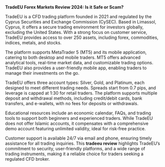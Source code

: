 **TradeEU Forex Markets Review 2024: Is it Safe or Scam?**

TradeEU is a CFD trading platform founded in 2021 and regulated by the Cyprus Securities and Exchange Commission (CySEC). Based in Limassol, Cyprus, it offers a secure trading environment for investors globally, excluding the United States. With a strong focus on customer service, TradeEU provides access to over 250 assets, including forex, commodities, indices, metals, and stocks.

The platform supports MetaTrader 5 (MT5) and its mobile application, catering to both desktop and mobile traders. MT5 offers advanced analytical tools, real-time market data, and customizable trading options. TradeEU also provides a user-friendly mobile app, enabling traders to manage their investments on the go.

TradeEU offers three account types: Silver, Gold, and Platinum, each designed to meet different trading needs. Spreads start from 0.7 pips, and leverage is capped at 1:30 for retail traders. The platform supports multiple deposit and withdrawal methods, including credit/debit cards, bank transfers, and e-wallets, with no fees for deposits or withdrawals.

Educational resources include an economic calendar, FAQs, and trading tools to support both beginners and experienced traders. While TradeEU does not offer Islamic accounts, it compensates with a comprehensive demo account featuring unlimited validity, ideal for risk-free practice.

Customer support is available 24/7 via email and phone, ensuring timely assistance for all trading inquiries. This **tradeeu review** highlights TradeEU’s commitment to security, user-friendly platforms, and a wide range of trading instruments, making it a reliable choice for traders seeking a regulated CFD broker.
